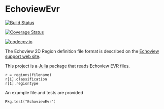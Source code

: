 # EchoviewEvr

[![Build Status](https://travis-ci.org/EchoJulia/EchoviewEvr.jl.svg?branch=master)](https://travis-ci.org/EchoJulia/EchoviewEvr.jl)

[![Coverage Status](https://coveralls.io/repos/EchoJulia/EchoviewEvr.jl/badge.svg?branch=master&service=github)](https://coveralls.io/github/EchoJulia/EchoviewEvr.jl?branch=master)

[![codecov.io](http://codecov.io/github/EchoJulia/EchoviewEvr.jl/coverage.svg?branch=master)](http://codecov.io/github/EchoJulia/EchoviewEvr.jl?branch=master)


The Echoview 2D Region definition file format is described on
the [Echoview support web site](http://bit.ly/2uH0O4a).

This project is a [Julia](https://julialang.org/) package that reads
Echoview EVR files.

	r = regions(filename)
	r[1].classification
	r[1].regiontype

An example file and tests are provided

	Pkg.test("EchoviewEvr")
